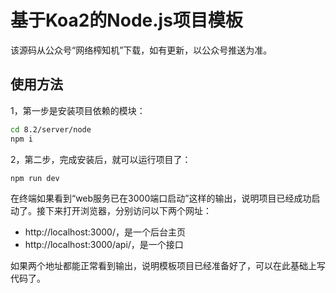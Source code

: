 # 基于Koa2的Node.js项目模板

该源码从公众号“网络榨知机”下载，如有更新，以公众号推送为准。

## 使用方法

1，第一步是安装项目依赖的模块：

```bash
cd 8.2/server/node
npm i
```

2，第二步，完成安装后，就可以运行项目了：

```bash
npm run dev
```

在终端如果看到“web服务已在3000端口启动”这样的输出，说明项目已经成功启动了。接下来打开浏览器，分别访问以下两个网址：

- http://localhost:3000/，是一个后台主页
- http://localhost:3000/api/，是一个接口

如果两个地址都能正常看到输出，说明模板项目已经准备好了，可以在此基础上写代码了。